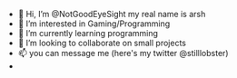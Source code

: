 - 👋 Hi, I’m @NotGoodEyeSight my real name is arsh
- 👀 I’m interested in Gaming/Programming
- 🌱 I’m currently learning programming
- 💞️ I’m looking to collaborate on small projects
- 📫 you can message me (here's my twitter @stilllobster)
- 
